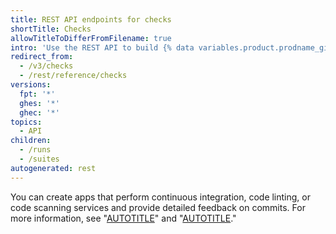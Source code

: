 ```yaml
---
title: REST API endpoints for checks
shortTitle: Checks
allowTitleToDifferFromFilename: true
intro: 'Use the REST API to build {% data variables.product.prodname_github_apps %} that run powerful checks against the code changes in a repository.'
redirect_from:
  - /v3/checks
  - /rest/reference/checks
versions:
  fpt: '*'
  ghes: '*'
  ghec: '*'
topics:
  - API
children:
  - /runs
  - /suites
autogenerated: rest
---
```


You can create apps that perform continuous integration, code linting, or code scanning services and provide detailed feedback on commits. For more information, see "[AUTOTITLE](/rest/guides/using-the-rest-api-to-interact-with-checks)" and "[AUTOTITLE](/apps/creating-github-apps/writing-code-for-a-github-app/building-ci-checks-with-a-github-app)."

<!-- Content after this section is automatically generated -->
